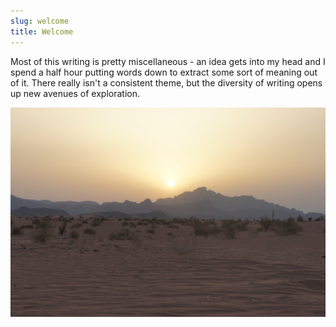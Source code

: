 ```yaml
---
slug: welcome
title: Welcome
---
```


Most of this writing is pretty miscellaneous - an idea gets into my head and I spend a half hour putting words down to extract some sort of meaning out of it. There really isn't a consistent theme, but the diversity of writing opens up new avenues of exploration. 

![DSC01523](../im/DSC01523.JPG)
